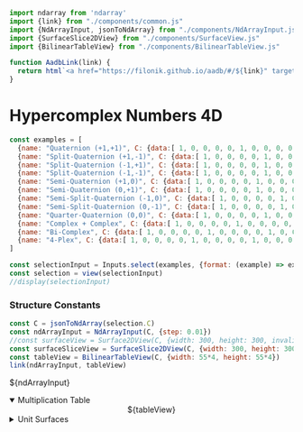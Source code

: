 <div style="display:none">
$$
\newcommand{\I}[1]{#1}
\newcommand{\K}[1]{#1}
\newcommand{\A}[1]{\mathbf{#1}}
\newcommand{\scalars}[2][]{\K{#2}\I{#1}}
\newcommand{\versors}[2][]{\A{#2}\I{#1}}
\newcommand{\xs}[1]{\scalars[^{#1}]{x}}
\newcommand{\ys}[1]{\scalars[^{#1}]{y}}
\newcommand{\zs}[1]{\scalars[^{#1}]{z}}
\newcommand{\es}[1]{\versors[_{#1}]{e}}
\newcommand{\fs}[1]{\versors[_{#1}]{f}}
\newcommand{\Xs}[2]{\scalars[_{#1}^{#2}]{X}}
\newcommand{\Ys}[2]{\scalars[_{#1}^{#2}]{Y}}
\newcommand{\Zs}[2]{\scalars[_{#1}^{#2}]{Z}}
\newcommand{\Cs}[3]{\scalars[_{#1#2}^{#3}]{C}}
$$
</div>

```js
import ndarray from 'ndarray'
import {link} from "./components/common.js"
import {NdArrayInput, jsonToNdArray} from "./components/NdArrayInput.js"
import {SurfaceSlice2DView} from "./components/SurfaceView.js"
import {BilinearTableView} from "./components/BilinearTableView.js"

function AadbLink(link) {
  return html`<a href="https://filonik.github.io/aadb/#/${link}" target="_blank">AADB</a>`
}
```

# Hypercomplex Numbers 4D

<!--
$$
\A{x} = \xs{0}\es{0} + \xs{1}\es{1} + \xs{2}\es{2} + \xs{3}\es{3}
$$

## Examples
-->

```js
const examples = [
  {name: "Quaternion (+1,+1)", C: {data:[ 1, 0, 0, 0, 0, 1, 0, 0, 0, 0, 1, 0, 0, 0, 0, 1, 0, 1, 0, 0, -1, 0, 0, 0, 0, 0, 0, 1, 0, 0, -1, 0, 0, 0, 1, 0, 0, 0, 0, -1, -1, 0, 0, 0, 0, 1, 0, 0, 0, 0, 0, 1, 0, 0, 1, 0, 0, -1, 0, 0, -1, 0, 0, 0 ], shape:[4,4,4]}},
  {name: "Split-Quaternion (+1,-1)", C: {data:[ 1, 0, 0, 0, 0, 1, 0, 0, 0, 0, 1, 0, 0, 0, 0, 1, 0, 1, 0, 0, -1, 0, 0, 0, 0, 0, 0, 1, 0, 0, -1, 0, 0, 0, 1, 0, 0, 0, 0, -1, 1, 0, 0, 0, 0, -1, 0, 0, 0, 0, 0, 1, 0, 0, 1, 0, 0, 1, 0, 0, 1, 0, 0, 0 ], shape:[4,4,4]}},
  {name: "Split-Quaternion (-1,+1)", C: {data:[ 1, 0, 0, 0, 0, 1, 0, 0, 0, 0, 1, 0, 0, 0, 0, 1, 0, 1, 0, 0, 1, 0, 0, 0, 0, 0, 0, 1, 0, 0, 1, 0, 0, 0, 1, 0, 0, 0, 0, -1, -1, 0, 0, 0, 0, 1, 0, 0, 0, 0, 0, 1, 0, 0, -1, 0, 0, -1, 0, 0, 1, 0, 0, 0 ], shape:[4,4,4]}},
  {name: "Split-Quaternion (-1,-1)", C: {data:[ 1, 0, 0, 0, 0, 1, 0, 0, 0, 0, 1, 0, 0, 0, 0, 1, 0, 1, 0, 0, 1, 0, 0, 0, 0, 0, 0, 1, 0, 0, 1, 0, 0, 0, 1, 0, 0, 0, 0, -1, 1, 0, 0, 0, 0, -1, 0, 0, 0, 0, 0, 1, 0, 0, -1, 0, 0, 1, 0, 0, -1, 0, 0, 0 ], shape:[4,4,4]}},
  {name: "Semi-Quaternion (+1,0)", C: {data:[ 1, 0, 0, 0, 0, 1, 0, 0, 0, 0, 1, 0, 0, 0, 0, 1, 0, 1, 0, 0, -1, 0, 0, 0, 0, 0, 0, 1, 0, 0, -1, 0, 0, 0, 1, 0, 0, 0, 0, -1, 0, 0, 0, 0, 0, 0, 0, 0, 0, 0, 0, 1, 0, 0, 1, 0, 0, 0, 0, 0, 0, 0, 0, 0 ], shape:[4,4,4]}},
  {name: "Semi-Quaternion (0,+1)", C: {data:[ 1, 0, 0, 0, 0, 1, 0, 0, 0, 0, 1, 0, 0, 0, 0, 1, 0, 1, 0, 0, 0, 0, 0, 0, 0, 0, 0, 1, 0, 0, 0, 0, 0, 0, 1, 0, 0, 0, 0, -1, -1, 0, 0, 0, 0, 1, 0, 0, 0, 0, 0, 1, 0, 0, 0, 0, 0, -1, 0, 0, 0, 0, 0, 0 ], shape:[4,4,4]}},
  {name: "Semi-Split-Quaternion (-1,0)", C: {data:[ 1, 0, 0, 0, 0, 1, 0, 0, 0, 0, 1, 0, 0, 0, 0, 1, 0, 1, 0, 0, 1, 0, 0, 0, 0, 0, 0, 1, 0, 0, 1, 0, 0, 0, 1, 0, 0, 0, 0, -1, 0, 0, 0, 0, 0, 0, 0, 0, 0, 0, 0, 1, 0, 0, -1, 0, 0, 0, 0, 0, 0, 0, 0, 0 ], shape:[4,4,4]}},
  {name: "Semi-Split-Quaternion (0,-1)", C: {data:[ 1, 0, 0, 0, 0, 1, 0, 0, 0, 0, 1, 0, 0, 0, 0, 1, 0, 1, 0, 0, 0, 0, 0, 0, 0, 0, 0, 1, 0, 0, 0, 0, 0, 0, 1, 0, 0, 0, 0, -1, 1, 0, 0, 0, 0, -1, 0, 0, 0, 0, 0, 1, 0, 0, 0, 0, 0, 1, 0, 0, 0, 0, 0, 0 ], shape:[4,4,4]}},
  {name: "Quarter-Quaternion (0,0)", C: {data:[ 1, 0, 0, 0, 0, 1, 0, 0, 0, 0, 1, 0, 0, 0, 0, 1, 0, 1, 0, 0, 0, 0, 0, 0, 0, 0, 0, 1, 0, 0, 0, 0, 0, 0, 1, 0, 0, 0, 0, -1, 0, 0, 0, 0, 0, 0, 0, 0, 0, 0, 0, 1, 0, 0, 0, 0, 0, 0, 0, 0, 0, 0, 0, 0 ], shape:[4,4,4]}},
  {name: "Complex + Complex", C: {data:[ 1, 0, 0, 0, 0, 1, 0, 0, 0, 0, 0, 0, 0, 0, 0, 0, 0, 1, 0, 0, -1, 0, 0, 0, 0, 0, 0, 0, 0, 0, 0, 0, 0, 0, 0, 0, 0, 0, 0, 0, 0, 0, 1, 0, 0, 0, 0, 1, 0, 0, 0, 0, 0, 0, 0, 0, 0, 0, 0, 1, 0, 0, -1, 0 ], shape:[4,4,4]}},
  {name: "Bi-Complex", C: {data:[ 1, 0, 0, 0, 0, 1, 0, 0, 0, 0, 1, 0, 0, 0, 0, 1, 0, 1, 0, 0, -1, 0, 0, 0, 0, 0, 0, 1, 0, 0, -1, 0, 0, 0, 1, 0, 0, 0, 0, 1, -1, 0, 0, 0, 0, -1, 0, 0, 0, 0, 0, 1, 0, 0, -1, 0, 0, -1, 0, 0, 1, 0, 0, 0 ], shape:[4,4,4]}},
  {name: "4-Plex", C: {data:[ 1, 0, 0, 0, 0, 1, 0, 0, 0, 0, 1, 0, 0, 0, 0, 1, 0, 1, 0, 0, 0, 0, 1, 0, 0, 0, 0, 1, 1, 0, 0, 0, 0, 0, 1, 0, 0, 0, 0, 1, 1, 0, 0, 0, 0, 1, 0, 0, 0, 0, 0, 1, 1, 0, 0, 0, 0, 1, 0, 0, 0, 0, 1, 0 ], shape:[4,4,4]}}, 
]

const selectionInput = Inputs.select(examples, {format: (example) => example.name, label: "Select Example"})
const selection = view(selectionInput)
//display(selectionInput)
```

### Structure Constants

```js
const C = jsonToNdArray(selection.C)
const ndArrayInput = NdArrayInput(C, {step: 0.01})
//const surfaceView = Surface2DView(C, {width: 300, height: 300, invalidation})
const surfaceSliceView = SurfaceSlice2DView(C, {width: 300, height: 300, invalidation})
const tableView = BilinearTableView(C, {width: 55*4, height: 55*4})
link(ndArrayInput, tableView)
```

${ndArrayInput}

<details open>
  <summary>Multiplication Table</summary>
  <div class="card" style="text-align: center">
    ${tableView}
  </div>
</details>

<details>
  <summary>Unit Surfaces</summary>
  <div class="card">
    ${surfaceSliceView}
  </div>
</details>
